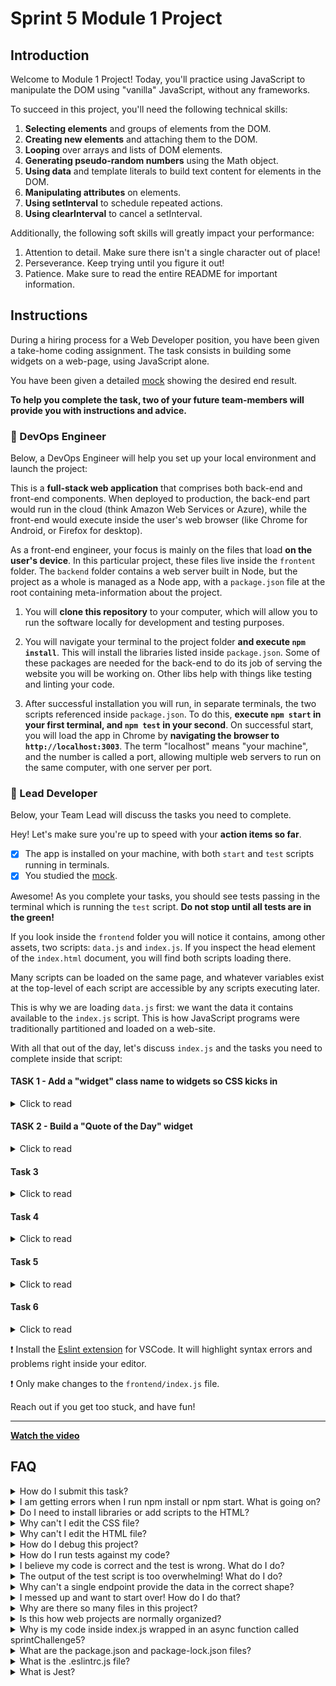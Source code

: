 # Sprint 5 Module 1 Project

## Introduction

Welcome to Module 1 Project! Today, you'll practice using JavaScript to manipulate the DOM using "vanilla" JavaScript, without any frameworks.

To succeed in this project, you'll need the following technical skills:

1. **Selecting elements** and groups of elements from the DOM.
1. **Creating new elements** and attaching them to the DOM.
1. **Looping** over arrays and lists of DOM elements.
1. **Generating pseudo-random numbers** using the Math object.
1. **Using data** and template literals to build text content for elements in the DOM.
1. **Manipulating attributes** on elements.
1. **Using setInterval** to schedule repeated actions.
1. **Using clearInterval** to cancel a setInterval.

Additionally, the following soft skills will greatly impact your performance:

1. Attention to detail. Make sure there isn't a single character out of place!
1. Perseverance. Keep trying until you figure it out!
1. Patience. Make sure to read the entire README for important information.

## Instructions

During a hiring process for a Web Developer position, you have been given a take-home coding assignment. The task consists in building some widgets on a web-page, using JavaScript alone.

You have been given a detailed [mock](todo) showing the desired end result.

**To help you complete the task, two of your future team-members will provide you with instructions and advice.**

### 💾 DevOps Engineer

Below, a DevOps Engineer will help you set up your local environment and launch the project:

This is a **full-stack web application** that comprises both back-end and front-end components. When deployed to production, the back-end part would run in the cloud (think Amazon Web Services or Azure), while the front-end would execute inside the user's web browser (like Chrome for Android, or Firefox for desktop).

As a front-end engineer, your focus is mainly on the files that load **on the user's device**. In this particular project, these files live inside the `frontent` folder. The `backend` folder contains a web server built in Node, but the project as a whole is managed as a Node app, with a `package.json` file at the root containing meta-information about the project.

1. You will **clone this repository** to your computer, which will allow you to run the software locally for development and testing purposes.

1. You will navigate your terminal to the project folder **and execute `npm install`**. This will install the libraries listed inside `package.json`. Some of these packages are needed for the back-end to do its job of serving the website you will be working on. Other libs help with things like testing and linting your code.

1. After successful installation you will run, in separate terminals, the two scripts referenced inside `package.json`. To do this, **execute `npm start` in your first terminal, and `npm test` in your second**. On successful start, you will load the app in Chrome by **navigating the browser to `http://localhost:3003`**. The term "localhost" means "your machine", and the number is called a port, allowing multiple web servers to run on the same computer, with one server per port.

### 🥷 Lead Developer

Below, your Team Lead will discuss the tasks you need to complete.

Hey! Let's make sure you're up to speed with your **action items so far**.

- [x] The app is installed on your machine, with both `start` and `test` scripts running in terminals.
- [x] You studied the [mock](todo).

Awesome! As you complete your tasks, you should see tests passing in the terminal which is running the `test` script. **Do not stop until all tests are in the green!**

If you look inside the `frontend` folder you will notice it contains, among other assets, two scripts: `data.js` and `index.js`. If you inspect the head element of the `index.html` document, you will find both scripts loading there.

Many scripts can be loaded on the same page, and whatever variables exist at the top-level of each script are accessible by any scripts executing later.

This is why we are loading `data.js` first: we want the data it contains available to the `index.js` script. This is how JavaScript programs were traditionally partitioned and loaded on a web-site.

With all that out of the day, let's discuss `index.js` and the tasks you need to complete inside that script:

#### TASK 1 - Add a "widget" class name to widgets so CSS kicks in

<details>
  <summary>Click to read</summary>

  ---

Inside the section element in the HTML, there are four divs. Add a class name of "widget" to all of them. Do not modify the HTML. Work inside `index.js` exclusively!

You will know your code is working correctly because some CSS will kick in for the widgets, and you will also see a passing test inside your tests. The end result in the DOM should look like the following:

```html
<section>
  <div class="quoteoftheday widget">
    <h3>Quote of the Day</h3>
  </div>
  <div class="corporatespeak widget">
    <h3>Corporate Speak</h3>
  </div>
  <div class="countdown widget">
    <h3>Countdown</h3>
  </div>
  <div class="friends widget">
    <h3>Friends</h3>
  </div>
</section>
```

  ---

</details>

#### TASK 2 - Build a "Quote of the Day" widget

<details>
  <summary>Click to read</summary>

  ---

Let's start by using a `console.log` to print the variable `quotes` to the console. Even though this variable is not declared anywhere in `index.js`, it is defined because the `data.js` script loaded it into the global space shared by all scripts.

Now that we have determined we have access to an array of quotes, you will use `Math.random` (research how!) to generate a random index between 0 and 9. You will use this random index to grab one of the quotes in the quotes array.

Use the random quote you selected to construct the following markup in the DOM:

```html
<!-- the actual text will change depending on the quote -->
<div class="quoteoftheday widget">
  <h3>Quote of the Day</h3>
  <div>Optimism is an occupational hazard of programming: feedback is the treatment.</div>
  <div>Kent Beck in 2003</div>
</div>
```

Some of the quotes have a `null` date because it is unknown. In such cases, the div containing the author should be in the following format:

```html
<!-- the name will change depending on the quote -->
<div>John Romero in an unknown date</div>
```

  ---

</details>

#### Task 3

<details>
  <summary>Click to read</summary>

  ---

  ---

</details>

#### Task 4

<details>
  <summary>Click to read</summary>

  ---

  ---

</details>

#### Task 5

<details>
  <summary>Click to read</summary>

  ---

  ---

</details>

#### Task 6

<details>
  <summary>Click to read</summary>

  ---

  ---

</details>

❗ Install the [Eslint extension](https://marketplace.visualstudio.com/items?itemName=dbaeumer.vscode-eslint) for VSCode. It will highlight syntax errors and problems right inside your editor.

❗ Only make changes to the `frontend/index.js` file.

Reach out if you get too stuck, and have fun!

  ---

</details>

**[Watch the video](http://wistia.com)**

## FAQ

<details>
  <summary>How do I submit this task?</summary>

You submit via Codegrade. Check the assignment page on your learning platform.

</details>

<details>
  <summary>I am getting errors when I run npm install or npm start. What is going on?</summary>

This project requires Node correctly installed on your computer, in order to work. Your Orientation materials should have covered installation of Node. Sometimes Node can be installed but be mis-configured. If the errors persist, please request assistance from Staff.

</details>

<details>
  <summary>Do I need to install libraries or add scripts to the HTML?</summary>

No. Everything you need should be installed already, including Axios.

</details>

<details>
  <summary>Why can't I edit the CSS file?</summary>

The CSS is the domain of a different team, and in this particular project we're not supposed to touch it. Do not use inline styles to get around this! It will only make the CSS team angry. And believe me, you want them happy, as they can write CSS twenty times faster than you.

</details>

<details>
  <summary>Why can't I edit the HTML file?</summary>

This particular part of the product is a Single Page Application, so the HTML is mostly generated by JavaScript. We don't want to manually edit HTML files when the data that powers the site changes often! It would be untenable.

</details>

<details>
  <summary>How do I debug this project?</summary>

Save your changes, and reload the site in Chrome. If you have a syntax error in your code, the app will crash and you will see errors in the Console. Put console logs before the crash site (error messages usually inform of the line where the crash is happening) and see if your variables contain the data you think they do.

</details>

<details>
  <summary>How do I run tests against my code?</summary>

Execute `npm test` in your terminal. These are the same tests that execute inside Codegrade. Although this never crossed your mind, tampering with the test file won't change your score, because Codegrade uses a pristine copy of the original test file, `mvp.test.js`.

</details>

<details>
  <summary>I believe my code is correct and the test is wrong. What do I do?</summary>

Sometimes a test refuses to budge, even if (we think) our code is doing the right thing. Use CTRL-C to kill the tests, and then `npm test` to launch them again, just in case there is a problem with the test runner. More likely, there is a problem with your code. Try your best to reproduce the error by interacting with the site in Chrome. Do not code "to make the test happy". Code so that the browser does exactly what the mock does. The tests are there for confirmation. If the problem persists, please request assistance from Staff.

</details>

<details>
  <summary>The output of the test script is too overwhelming! What do I do?</summary>

If a test complains about something, you should try your best to replicate the problem in Chrome. If you need to disable all tests except the one you are focusing on, edit the `mvp.test.js` file and, as an example, change `test('👉 it works', () => { etc })` into `test.only('👉 it works', () => { etc })`. (Note the "only".) This won't affect Codegrade, because Codegrade runs its own version of the tests.

</details>

<details>
  <summary>Why can't a single endpoint provide the data in the correct shape?</summary>

As web developers, we often don't have control over our sources of data, and it's common to have to combine JSON from various sources into a data structure that works for the front-end. Even if the endpoints were under our control, and the back-end team were willing to build a new endpoint or improve the existing ones, bug fixes and features sometimes can't wait that long.

</details>

<details>
  <summary>I messed up and want to start over! How do I do that?</summary>

**Do NOT delete your repository from GitHub!** Instead, commit _frequently_ as you work. Make a commit whenever you achieve _anything_ and the app isn't crashing in Chrome. This in practice creates restore points you can use should you wreak havoc with your app. If you find yourself in a mess, use `git reset --hard` to simply discard all changes to your code since your last commit. If you are dead-set on restarting the challenge from scratch, you can do this with Git as well, but it is advised that you request assistance from Staff.

</details>

<details>
  <summary>Why are there so many files in this project?</summary>

Although a small, "old-fashioned" website might be made of just HTML, CSS and JS files, these days we mostly manage projects with Node and its package manager, NPM. Node apps typically have a `package.json` file and several other configuration files placed at the root of the project. This project also includes automated tests and a web server, which adds a little bit of extra complexity and files.

</details>

<details>
  <summary>Is this how web projects are normally organized?</summary>

Web projects can be organized in a million ways, there are no standards beyond the placement of configuration files, which typically live at the root. Some developers like it like this, while others prefer to use opinionated frameworks, which do a lot of magic but prescribe that folders and files be structured and named just so.

</details>

<details>
  <summary>Why is my code inside index.js wrapped in an async function called sprintChallenge5?</summary>

This way we can easily import your code as a single function in the `mvp.test.js` test suite. The export syntax is at the bottom of `index.js`, but this syntax does not work in the browser, only in the environment where the tests execute, which is Node. The function declaration is prefixed by the `async` keyword to allow you to use `await` inside it.

</details>

<details>
  <summary>What are the package.json and package-lock.json files?</summary>

The `package.json` file contains meta-information about the project like its version number, scripts that the developer can execute, and a list of the dependencies that are downloaded when you execute `npm install`. There can be some wiggle room to allow newer versions of the dependencies to be installed, so the `package-lock.json` file makes sure the exact same versions of everything are used every time the project is installed from scratch.

</details>

<details>
  <summary>What is the .eslintrc.js file?</summary>

This file works in combination with the Eslint extension for VSCode to highlight syntax errors and problems in your code. By editing this file you can customize your linting rules.

</details>

<details>
  <summary>What is Jest?</summary>

Jest is a framework that allows you to write tests and execute them, to alert you very quickly of problems with the code. Jest can do in seconds what an entire Quality Assurance team would take hours or even days. In the context of the Sprint Challenge, Jest is used to check your code against specification and give you a grade (% of tests passing).

</details>
